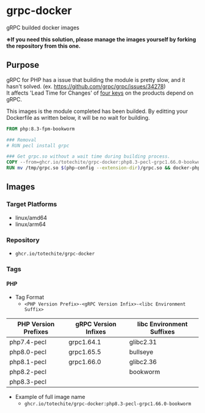 # grpc-docker
gRPC builded docker images

**※If you need this solution, please manage the images yourself by forking the repository from this one.**

## Purpose
gRPC for PHP has a issue that building the module is pretty slow, and it hasn't solved. (ex. https://github.com/grpc/grpc/issues/34278)  
It affects 'Lead Time for Changes' of [four keys](https://www.atlassian.com/devops/frameworks/devops-metrics) on the products depend on gRPC.  

This images is the module completed has been builded.
By editting your Dockerfile as written below, it will be no wait for building.  

```Dockerfile
FROM php:8.3-fpm-bookworm

### Removal
# RUN pecl install grpc

### Get grpc.so without a wait time during building process.
COPY --from=ghcr.io/totechite/grpc-docker:php8.3-pecl-grpc1.66.0-bookworm /usr/local/lib/php/extensions/grpc.so /tmp/grpc.so
RUN mv /tmp/grpc.so $(php-config --extension-dir)/grpc.so && docker-php-ext-enable grpc
```


## Images

### Target Platforms

- linux/amd64
- linux/arm64


### Repository

- `ghcr.io/totechite/grpc-docker`

### Tags

#### PHP

- Tag Format
  - `<PHP Version Prefix>-<gRPC Version Infix>-<libc Environment Suffix>`

| PHP Version Prefixes | gRPC Version Infixes | libc Environment Suffixes |
| -------------------- | -------------------- | --------------------------|
| php7.4-pecl          | grpc1.64.1           | glibc2.31                 |
| php8.0-pecl          | grpc1.65.5           | bullseye                  |
| php8.1-pecl          | grpc1.66.0           | glibc2.36                 |
| php8.2-pecl          |                      | bookworm                  |
| php8.3-pecl          |                      |                           |

- Example of full image name
  - `ghcr.io/totechite/grpc-docker:php8.3-pecl-grpc1.66.0-bookworm`
